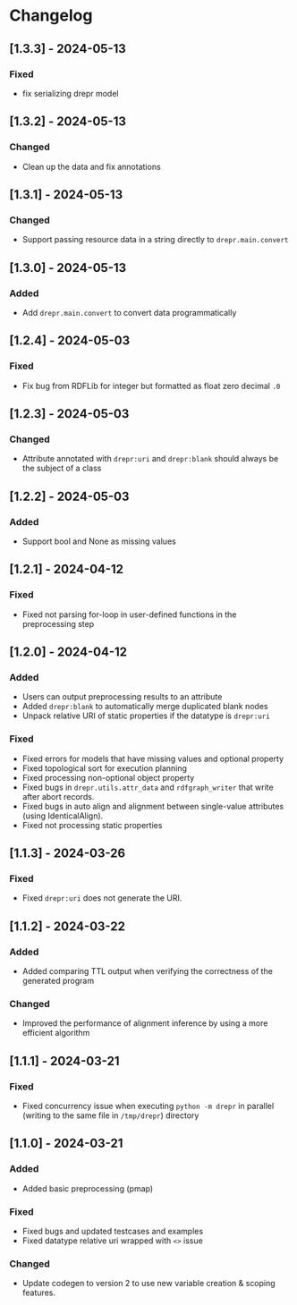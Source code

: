 # Changelog

## [1.3.3] - 2024-05-13

### Fixed

- fix serializing drepr model

## [1.3.2] - 2024-05-13

### Changed

- Clean up the data and fix annotations

## [1.3.1] - 2024-05-13

### Changed

- Support passing resource data in a string directly to `drepr.main.convert`

## [1.3.0] - 2024-05-13

### Added

- Add `drepr.main.convert` to convert data programmatically

## [1.2.4] - 2024-05-03

### Fixed

- Fix bug from RDFLib for integer but formatted as float zero decimal `.0`

## [1.2.3] - 2024-05-03

### Changed

- Attribute annotated with `drepr:uri` and `drepr:blank` should always be the subject of a class

## [1.2.2] - 2024-05-03

### Added

- Support bool and None as missing values

## [1.2.1] - 2024-04-12

### Fixed

- Fixed not parsing for-loop in user-defined functions in the preprocessing step

## [1.2.0] - 2024-04-12

### Added

- Users can output preprocessing results to an attribute
- Added `drepr:blank` to automatically merge duplicated blank nodes
- Unpack relative URI of static properties if the datatype is `drepr:uri`

### Fixed

- Fixed errors for models that have missing values and optional property
- Fixed topological sort for execution planning
- Fixed processing non-optional object property
- Fixed bugs in `drepr.utils.attr_data` and `rdfgraph_writer` that write after abort records.
- Fixed bugs in auto align and alignment between single-value attributes (using IdenticalAlign).
- Fixed not processing static properties

## [1.1.3] - 2024-03-26

### Fixed

- Fixed `drepr:uri` does not generate the URI.

## [1.1.2] - 2024-03-22

### Added

- Added comparing TTL output when verifying the correctness of the generated program

### Changed

- Improved the performance of alignment inference by using a more efficient algorithm

## [1.1.1] - 2024-03-21

### Fixed

- Fixed concurrency issue when executing `python -m drepr` in parallel (writing to the same file in `/tmp/drepr`) directory

## [1.1.0] - 2024-03-21

### Added

- Added basic preprocessing (pmap)

### Fixed

- Fixed bugs and updated testcases and examples
- Fixed datatype relative uri wrapped with `<>` issue

### Changed

- Update codegen to version 2 to use new variable creation & scoping features.
